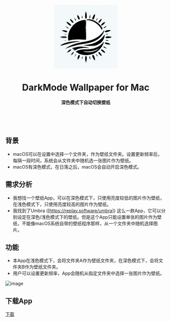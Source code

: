 <div align="center">
	<a href="https://github.com/YanTianlong-01/DarkMode-Wallpaper-for-Mac">
		<img src="AppIcon-readme.png" width="200" height="200">
	</a>
	<h1>DarkMode Wallpaper for Mac</h1>
	<p>
		<b>深色模式下自动切换壁纸</b>
	</p>
	<br>
	<br>
	<br>
</div>


## 背景
- macOS可以在设置中选择一个文件夹，作为壁纸文件夹。设置更新频率后，每隔一段时间，系统会从文件夹中随机选一张图片作为壁纸。
- macOS有深色模式，在日落之后，macOS会自动开启深色模式。

## 需求分析
- 我想找一个壁纸App，可以在深色模式下，只使用亮度较低的图片作为壁纸，在浅色模式下，只使用亮度较高的图片作为壁纸。
- 我找到了Umbra ([https://replay.software/umbra]) 这么一款App，它可以分别设定在深色/浅色模式下的壁纸。但是这个App只能设置单张的图片作为壁纸，不能像macOS系统自带的壁纸程序那样，从一个文件夹中随机选择图片。

## 功能
- 本App在浅色模式下，会将文件夹A作为壁纸文件夹，在深色模式下，会将文件夹B作为壁纸文件夹。
- 用户可以设置更新频率，App会随机从指定文件夹中选择一张图片作为壁纸。
 
<img width="299" alt="image" src="https://github.com/user-attachments/assets/35a283cf-53f2-4963-b2b7-57708f2b5255">

## 下载App
[下载](https://github.com/YanTianlong-01/DarkMode-Wallpaper-for-Mac/releases/download/v1.0.0/DarkModeWallpaper-1.0.0.zip)




